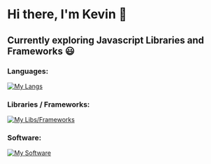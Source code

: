 # Hi there, I'm Kevin 👋
## Currently exploring Javascript Libraries and Frameworks 😃

### Languages:
[![My Langs](https://skillicons.dev/icons?i=java,js,html,css,c,python&theme=light)](https://skillicons.dev)
### Libraries / Frameworks:
[![My Libs/Frameworks](https://skillicons.dev/icons?i=react,nodejs,express,nextjs,materialui)](https://skillicons.dev)
### Software:
[![My Software](https://skillicons.dev/icons?i=mongodb,git)](https://skillicons.dev)

